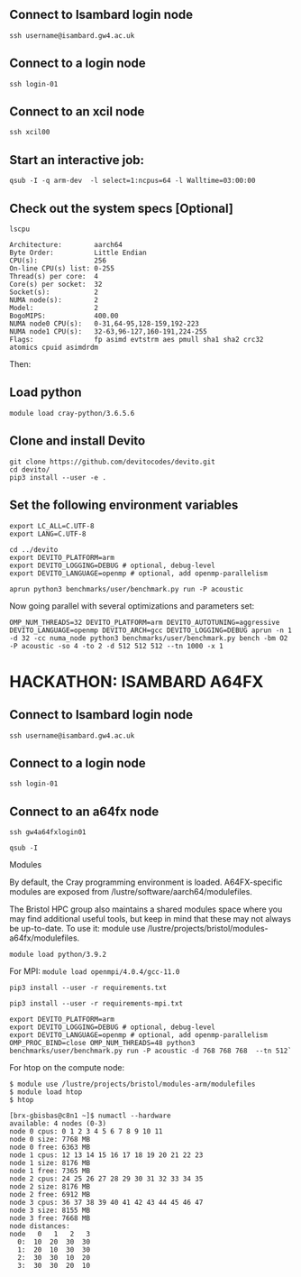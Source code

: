 ## Connect to Isambard login node
`ssh username@isambard.gw4.ac.uk`

## Connect to a login node
`ssh login-01`

## Connect to an xcil node
`ssh xcil00`

## Start an interactive job:
`qsub -I -q arm-dev  -l select=1:ncpus=64 -l Walltime=03:00:00`

## Check out the system specs [Optional]
`lscpu`
```
Architecture:        aarch64
Byte Order:          Little Endian
CPU(s):              256
On-line CPU(s) list: 0-255
Thread(s) per core:  4
Core(s) per socket:  32
Socket(s):           2
NUMA node(s):        2
Model:               2
BogoMIPS:            400.00
NUMA node0 CPU(s):   0-31,64-95,128-159,192-223
NUMA node1 CPU(s):   32-63,96-127,160-191,224-255
Flags:               fp asimd evtstrm aes pmull sha1 sha2 crc32 atomics cpuid asimdrdm
```

Then:


## Load python
`module load cray-python/3.6.5.6`
## Clone and install Devito
```
git clone https://github.com/devitocodes/devito.git
cd devito/
pip3 install --user -e .
```
## Set the following environment variables
```
export LC_ALL=C.UTF-8
export LANG=C.UTF-8
```

```
cd ../devito
export DEVITO_PLATFORM=arm
export DEVITO_LOGGING=DEBUG # optional, debug-level
export DEVITO_LANGUAGE=openmp # optional, add openmp-parallelism
```

`aprun python3 benchmarks/user/benchmark.py run -P acoustic`

Now going parallel with several optimizations and parameters set:

```
OMP_NUM_THREADS=32 DEVITO_PLATFORM=arm DEVITO_AUTOTUNING=aggressive DEVITO_LANGUAGE=openmp DEVITO_ARCH=gcc DEVITO_LOGGING=DEBUG aprun -n 1 -d 32 -cc numa_node python3 benchmarks/user/benchmark.py bench -bm O2 -P acoustic -so 4 -to 2 -d 512 512 512 --tn 1000 -x 1
```

# HACKATHON: ISAMBARD A64FX
## Connect to Isambard login node
`ssh username@isambard.gw4.ac.uk`

## Connect to a login node
`ssh login-01`

## Connect to an a64fx node
`ssh gw4a64fxlogin01`

`qsub -I`

Modules

By default, the Cray programming environment is loaded. A64FX-specific modules are exposed from /lustre/software/aarch64/modulefiles.

The Bristol HPC group also maintains a shared modules space where you may find additional useful tools, but keep in mind that these may not always be up-to-date. To use it: module use /lustre/projects/bristol/modules-a64fx/modulefiles.

`module load python/3.9.2`

For MPI:
`module load openmpi/4.0.4/gcc-11.0`

`pip3 install --user -r requirements.txt`

`pip3 install --user -r requirements-mpi.txt`

```
export DEVITO_PLATFORM=arm
export DEVITO_LOGGING=DEBUG # optional, debug-level
export DEVITO_LANGUAGE=openmp # optional, add openmp-parallelism
OMP_PROC_BIND=close OMP_NUM_THREADS=48 python3 benchmarks/user/benchmark.py run -P acoustic -d 768 768 768  --tn 512`
```

For htop on the compute node:
```
$ module use /lustre/projects/bristol/modules-arm/modulefiles
$ module load htop
$ htop
```

```
[brx-gbisbas@c8n1 ~]$ numactl --hardware
available: 4 nodes (0-3)
node 0 cpus: 0 1 2 3 4 5 6 7 8 9 10 11
node 0 size: 7768 MB
node 0 free: 6363 MB
node 1 cpus: 12 13 14 15 16 17 18 19 20 21 22 23
node 1 size: 8176 MB
node 1 free: 7365 MB
node 2 cpus: 24 25 26 27 28 29 30 31 32 33 34 35
node 2 size: 8176 MB
node 2 free: 6912 MB
node 3 cpus: 36 37 38 39 40 41 42 43 44 45 46 47
node 3 size: 8155 MB
node 3 free: 7668 MB
node distances:
node   0   1   2   3 
  0:  10  20  30  30 
  1:  20  10  30  30 
  2:  30  30  10  20 
  3:  30  30  20  10 

```
